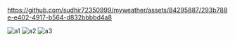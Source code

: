 

https://github.com/sudhir72350999/myweather/assets/84295887/293b788e-e402-4917-b564-d832bbbbd4a8

![a1](https://github.com/sudhir72350999/myweather/assets/84295887/924894f0-ac1f-45e7-8aa8-a6a9973201ff)
![a2](https://github.com/sudhir72350999/myweather/assets/84295887/99deef89-e60c-4d4d-a5cc-68958badfd6a)
![a3](https://github.com/sudhir72350999/myweather/assets/84295887/c6af3886-fed4-4522-a359-95ad664bbe53)
